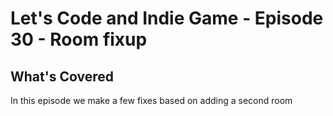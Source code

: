 # Let's Code and Indie Game - Episode 30 - Room fixup

##  What's Covered

In this episode we make a few fixes based on adding a second room 
